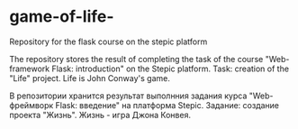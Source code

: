 # game-of-life-
Repository for the flask course on the stepic platform 

The repository stores the result of completing the task of the course "Web-framework Flask: introduction" on the Stepic platform. Task: creation of the "Life" project. Life is John Conway's game. 



В репозитории хранится результат выполнния задания курса "Web-фреймворк Flask: введение" на платформа Stepic.
Задание: создание проекта "Жизнь".
Жизнь - игра Джона Конвея.
